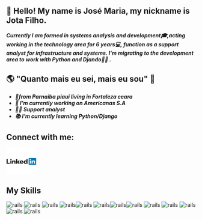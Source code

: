 ## 👋 Hello! My name is José Maria, my nickname is Jota Filho.
***Currently I am formed in systems analysis and development:mortar_board:,acting working in the technology area for 6 years:computer:, function as a support analyst for infrastructure and systems.
I'm migrating to the development area to work with Python and Djando:man_technologist:	.***

## :earth_americas: "Quanto mais eu sei, mais eu sou" :brain:

- ***:round_pushpin:from Parnaiba piaui living in Fortaleza ceara***
- ***🔭 I’m currently working on Americanas S.A***
- ***:man_technologist: Support analyst***
- ***:books: I’m currently learning Python/Django***





## Connect with me:

<a href="https://www.linkedin.com/in/jos%C3%A9-maria-leite-filho-023a22189/"  target="_blank"  rel="nofollow">
  <img align="center" alt="jotafilho-linkedin" height="70" width="80" src="https://raw.githubusercontent.com/devicons/devicon/master/icons/linkedin/linkedin-original-wordmark.svg" style="max-width: 100%;">
</a>


## My Skills


<img src="https://cdn.jsdelivr.net/gh/devicons/devicon/icons/jira/jira-original-wordmark.svg" alt="rails" width="60" height="60" style="max-width: 100%;">  <img src="https://cdn.jsdelivr.net/gh/devicons/devicon/icons/grafana/grafana-original.svg" alt="rails" width="60" height="60" style="max-width: 100%;"> <img src="https://cdn.jsdelivr.net/gh/devicons/devicon/icons/confluence/confluence-original-wordmark.svg" alt="rails" width="60" height="60" style="max-width: 100%;"> <img src="https://cdn.jsdelivr.net/gh/devicons/devicon/icons/ubuntu/ubuntu-plain.svg" alt="rails" width="60" height="60" style="max-width: 100%;"><img src="https://cdn.jsdelivr.net/gh/devicons/devicon/icons/github/github-original.svg" alt="rails" width="60" height="60" style="max-width: 100%;"> 
<img src="https://cdn.jsdelivr.net/gh/devicons/devicon/icons/css3/css3-original.svg" alt="rails" width="60" height="60" style="max-width: 100%;"><img src="https://cdn.jsdelivr.net/gh/devicons/devicon/icons/html5/html5-original.svg" alt="rails" width="60" height="60" style="max-width: 100%;"><img src="https://cdn.jsdelivr.net/gh/devicons/devicon/icons/mysql/mysql-original-wordmark.svg" alt="rails" width="60" height="60" style="max-width: 100%;">  <img src="https://cdn.jsdelivr.net/gh/devicons/devicon/icons/oracle/oracle-original.svg" alt="rails" width="60" height="60" style="max-width: 100%;"> <img src="https://cdn.jsdelivr.net/gh/devicons/devicon/icons/docker/docker-original-wordmark.svg" alt="rails" width="60" height="60" style="max-width: 100%;">     <img src="https://cdn.jsdelivr.net/gh/devicons/devicon/icons/linux/linux-original.svg" alt="rails" width="60" height="60" style="max-width: 100%;">    <img src="https://cdn.jsdelivr.net/gh/devicons/devicon/icons/django/django-plain.svg" alt="rails" width="60" height="60" style="max-width: 100%;">     <img src="https://cdn.jsdelivr.net/gh/devicons/devicon/icons/python/python-original-wordmark.svg" alt="rails" width="60" height="60" style="max-width: 100%;">

